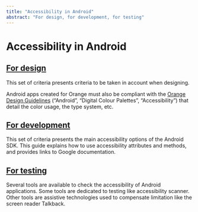 ```yaml
---
title: "Accessibility in Android"
abstract: "For design, for development, for testing"
---
```


# Accessibility in Android
## [For design](design/)
This set of criteria presents criteria to be taken in account when designing.

Android apps created for Orange must also be compliant with the [Orange Design Guidelines](https://design.orange.com/) (“Android”, “Digital Colour Palettes”, “Accessibility”) that detail the color usage, the type system, etc.

## [For development](development/)
This set of criteria presents the main accessibility options of the Android SDK. This guide explains how to use accessibility attributes and methods, and provides links to Google documentation.

## [For testing](test/)
Several tools are available to check the accessibility of Android applications. Some tools are dedicated to testing like accessibility scanner. Other tools are assistive technologies used to compensate limitation like the screen reader Talkback.
     
